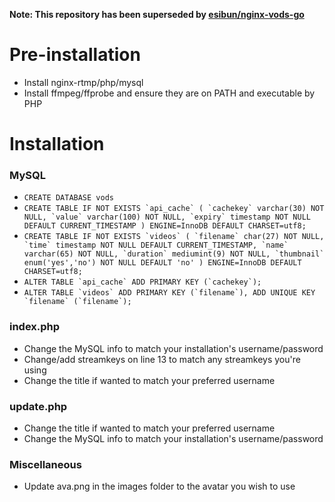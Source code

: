 **Note: This repository has been superseded by [esibun/nginx-vods-go](https://github.com/esibun/nginx-vods-go)**

# Pre-installation
- Install nginx-rtmp/php/mysql
- Install ffmpeg/ffprobe and ensure they are on PATH and executable by PHP

# Installation
### MySQL
- `CREATE DATABASE vods`
- ``CREATE TABLE IF NOT EXISTS `api_cache` (
  `cachekey` varchar(30) NOT NULL,
  `value` varchar(100) NOT NULL,
  `expiry` timestamp NOT NULL DEFAULT CURRENT_TIMESTAMP
) ENGINE=InnoDB DEFAULT CHARSET=utf8;``
- ``CREATE TABLE IF NOT EXISTS `videos` (
  `filename` char(27) NOT NULL,
  `time` timestamp NOT NULL DEFAULT CURRENT_TIMESTAMP,
  `name` varchar(65) NOT NULL,
  `duration` mediumint(9) NOT NULL,
  `thumbnail` enum('yes','no') NOT NULL DEFAULT 'no'
) ENGINE=InnoDB DEFAULT CHARSET=utf8;``
- ``ALTER TABLE `api_cache`
  ADD PRIMARY KEY (`cachekey`);``
- ``ALTER TABLE `videos`
  ADD PRIMARY KEY (`filename`), ADD UNIQUE KEY `filename` (`filename`);``

### index.php
- Change the MySQL info to match your installation's username/password
- Change/add streamkeys on line 13 to match any streamkeys you're using
- Change the title if wanted to match your preferred username
 
### update.php
- Change the title if wanted to match your preferred username
- Change the MySQL info to match your installation's username/password

### Miscellaneous
- Update ava.png in the images folder to the avatar you wish to use
